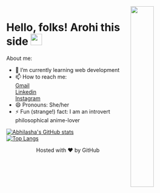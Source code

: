 
<img align="right" width="35%"  src="https://media1.giphy.com/media/JtwISFbwSjfIk/giphy.gif?cid=ecf05e47v63co00vkq9iod33yjzetge5mk23rfedlkv5ajqs&rid=giphy.gif&ct=g">

# Hello, folks! Arohi this side <img src="https://raw.githubusercontent.com/MartinHeinz/MartinHeinz/master/wave.gif" width="30px">

About me:

- 🌱 I’m currently learning web development<!--- 🤔 I’m looking for help with Machine learning-->
- 📫 How to reach me: <br>
      [Gmail](mailto:arohiabhilasha@gmail.com) <br>
      [Linkedin](https://www.linkedin.com/in/abhilashaarohi/)<br>
      [Instagram](https://www.instagram.com/abhilashaarohi/)
- 😄 Pronouns: She/her
- ⚡ Fun (strange!) fact: I am an introvert philosophical anime-lover

[![Abhilasha's GitHub stats](https://github-readme-stats.vercel.app/api?username=arohiabhilasha&show_icons=true&theme=gotham&&hide=issues)](https://github.com/arohiabhilasha/github-readme-stats)<br>
[![Top Langs](https://github-readme-stats.vercel.app/api/top-langs/?username=arohiabhilasha&layout=compact&langs_count=6&theme=gotham)](https://github.com/arohiabhilasha/github-readme-stats)
















<p align="center">Hosted with ❤ by GitHub</p>

